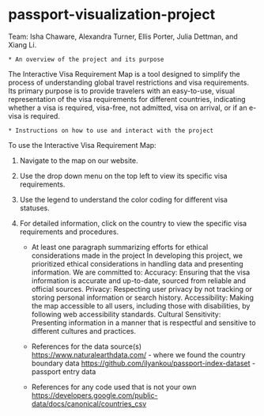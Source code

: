 # passport-visualization-project

Team: Isha Chaware, Alexandra Turner, Ellis Porter, Julia Dettman, and Xiang Li.


    * An overview of the project and its purpose
The Interactive Visa Requirement Map is a tool designed to simplify the process of understanding global travel restrictions and visa requirements. Its primary purpose is to provide travelers with an easy-to-use, visual representation of the visa requirements for different countries, indicating whether a visa is required, visa-free, not admitted, visa on arrival, or if an e-visa is required.




    * Instructions on how to use and interact with the project
To use the Interactive Visa Requirement Map:
1. Navigate to the map on our website.
2. Use the drop down menu on the top left to view its specific visa requirements.
3. Use the legend to understand the color coding for different visa statuses.
4. For detailed information, click on the country to view the specific visa requirements and procedures.



    * At least one paragraph summarizing efforts for ethical considerations made in the project
In developing this project, we prioritized ethical considerations in handling data and presenting 			information. We are committed to:
Accuracy: Ensuring that the visa information is accurate and up-to-date, sourced from reliable and official sources.
Privacy: Respecting user privacy by not tracking or storing personal information or search history.
Accessibility: Making the map accessible to all users, including those with disabilities, by following web accessibility standards.
Cultural Sensitivity: Presenting information in a manner that is respectful and sensitive to different cultures and practices.




    * References for the data source(s)
https://www.naturalearthdata.com/ - where we found the country boundary data 
https://github.com/ilyankou/passport-index-dataset - passport entry data 




    * References for any code used that is not your own
https://developers.google.com/public-data/docs/canonical/countries_csv
